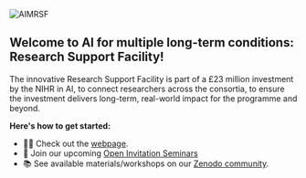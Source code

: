 ![AIMRSF](https://zenodo.org/api/iiif/v2/2034f35d-9fc5-4612-a691-afaba629368e:3d618054-21c6-4c34-bbba-33a058f74435:AIMRSF_logo%20%2B%20text%20Large.png/full/750,/0/default.png)

## Welcome to AI for multiple long-term conditions: Research Support Facility!

The innovative Research Support Facility is part of a £23 million investment by the NIHR in AI, to connect researchers across the consortia, to ensure the investment delivers long-term, real-world impact for the programme and beyond.

**Here's how to get started:**

- 👩‍💻 Check out the [webpage](https://www.turing.ac.uk/research/research-projects/ai-multiple-long-term-conditions-research-support-facility).
- 🍿 Join our upcoming [Open Invitation Seminars](https://www.turing.ac.uk/events/rsf-monthly-seminars)
- 📚 See available materials/workshops on our [Zenodo community](https://zenodo.org/communities/ai-mltc-m/?page=1&size=20).
